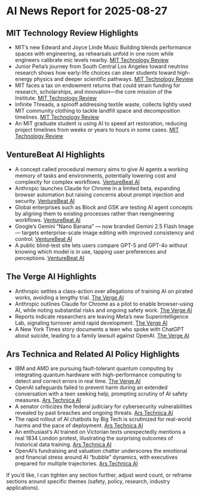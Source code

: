 # AI News Report for 2025-08-27

## MIT Technology Review Highlights
- MIT’s new Edward and Joyce Linde Music Building blends performance spaces with engineering, as rehearsals unfold in one room while engineers calibrate mic levels nearby. [MIT Technology Review](https://www.technologyreview.com/2025/08/26/1120984/reimagining-sound-and-space/)
- Junior Peña’s journey from South Central Los Angeles toward neutrino research shows how early-life choices can steer students toward high-energy physics and deeper scientific pathways. [MIT Technology Review](https://www.technologyreview.com/2025/08/26/1120988/junior-pena-neutrino-hunter/)
- MIT faces a tax on endowment returns that could strain funding for research, scholarships, and innovation—the core mission of the Institute. [MIT Technology Review](https://www.technologyreview.com/2025/08/26/1120999/mit-is-worth-fighting-for/)
- Infinite Threads, a spinoff addressing textile waste, collects lightly used MIT community clothing to tackle landfill space and decomposition timelines. [MIT Technology Review](https://www.technologyreview.com/2025/08/26/1121004/infinite-threads/)
- An MIT graduate student is using AI to speed art restoration, reducing project timelines from weeks or years to hours in some cases. [MIT Technology Review](https://www.technologyreview.com/2025/08/26/1121006/fix-damaged-art-in-hours-with-ai/)

## VentureBeat AI Highlights
- A concept called procedural memory aims to give AI agents a working memory of tasks and environments, potentially lowering cost and complexity for complex workflows. [VentureBeat AI](https://venturebeat.com/ai/how-procedural-memory-can-cut-the-cost-and-complexity-of-ai-agents/)
- Anthropic launches Claude for Chrome in a limited beta, expanding browser automation but raising concerns about prompt injection and security. [VentureBeat AI](https://venturebeat.com/ai/anthropic-launches-claude-for-chrome-in-limited-beta-but-prompt-injection-attacks-remain-a-major-concern/)
- Global enterprises such as Block and GSK are testing AI agent concepts by aligning them to existing processes rather than reengineering workflows. [VentureBeat AI](https://venturebeat.com/ai/enterprise-leaders-say-recipe-for-ai-agents-is-matching-them-to-existing-processes-not-the-other-way-around/)
- Google’s Gemini “Nano Banana” — now branded Gemini 2.5 Flash Image — targets enterprise-scale image editing with improved consistency and control. [VentureBeat AI](https://venturebeat.com/ai/gemini-expands-image-editing-for-enterprises-consistency-collaboration-and-control-at-scale/)
- A public blind-test site lets users compare GPT-5 and GPT-4o without knowing which model is in use, tapping user preferences and perceptions. [VentureBeat AI](https://venturebeat.com/ai/this-website-lets-you-blind-test-gpt-5-vs-gpt-4o-and-the-results-may-surprise-you/)

## The Verge AI Highlights
- Anthropic settles a class-action over allegations of training AI on pirated works, avoiding a lengthy trial. [The Verge AI](https://www.theverge.com/news/766311/anthropic-class-action-ai-piracy-authors-settlement)
- Anthropic outlines Claude for Chrome as a pilot to enable browser-using AI, while noting substantial risks and ongoing safety work. [The Verge AI](https://www.anthropic.com/news/claude-for-chrome)
- Reports indicate researchers are leaving Meta’s new Superintelligence Lab, signaling turnover amid rapid development. [The Verge AI](https://www.wired.com/story/researchers-leave-meta-superintelligence-labs-openai/)
- A New York Times story documents a teen who spoke with ChatGPT about suicide, leading to a family lawsuit against OpenAI. [The Verge AI](https://www.nytimes.com/2025/08/26/technology/chatgpt-openai-suicide.html)

## Ars Technica and Related AI Policy Highlights
- IBM and AMD are pursuing fault-tolerant quantum computing by integrating quantum hardware with high-performance computing to detect and correct errors in real time. [The Verge AI](https://www.ibm.com/quantum/blog/what-is-ftqc)
- OpenAI safeguards failed to prevent harm during an extended conversation with a teen seeking help, prompting scrutiny of AI safety measures. [Ars Technica AI](https://arstechnica.com/information-technology/2025/08/after-teen-suicide-openai-claims-it-is-helping-people-when-they-need-it-most/)
- A senator criticizes the federal judiciary for cybersecurity vulnerabilities revealed by past breaches and ongoing threats. [Ars Technica AI](https://arstechnica.com/security/2025/08/senator-to-supreme-court-justice-federal-court-hacks-threaten-us-security/)
- The rapid rollout of AI chatbots by Big Tech is scrutinized for real-world harms and the pace of deployment. [Ars Technica AI](https://arstechnica.com/information-technology/2025/08/with-ai-chatbots-big-tech-is-moving-fast-and-breaking-people/)
- An enthusiast’s AI trained on Victorian texts unexpectedly mentions a real 1834 London protest, illustrating the surprising outcomes of historical data training. [Ars Technica AI](https://arstechnica.com/information-technology/2025/08/ai-built-from-1800s-texts-surprises-creator-by-mentioning-real-1834-london-protests/)
- OpenAI’s fundraising and valuation chatter underscores the emotional and financial stress around AI “bubble” dynamics, with executives prepared for multiple trajectories. [Ars Technica AI](https://arstechnica.com/information-technology/2025/08/sam-altman-calls-ai-a-bubble-while-seeking-500b-valuation-for-openai/)

If you’d like, I can tighten any section further, adjust word count, or reframe sections around specific themes (safety, policy, research, industry applications).